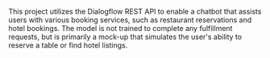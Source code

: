 This project utilizes the Dialogflow REST API to enable a chatbot that assists users with various booking services, such as restaurant reservations and hotel bookings. The model is not trained to complete any fulfillment requests, but is primarily a mock-up that simulates the user's ability to reserve a table or find hotel listings.
